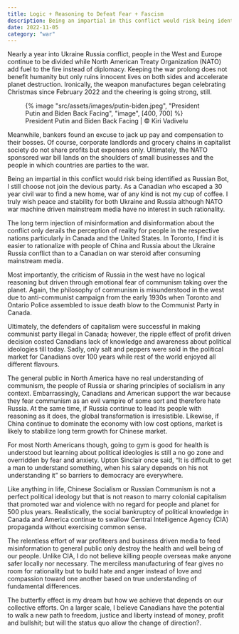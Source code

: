```yaml
---
title: Logic + Reasoning to Defeat Fear + Fascism
description: Being an impartial in this conflict would risk being identified as Russian Bot, I still choose not join the devious party
date: 2022-11-05
category: "war"
---
```


Nearly a year into Ukraine Russia conflict, people in the West and Europe continue to be divided while North American Treaty Organization (NATO) add fuel to the fire instead of diplomacy. Keeping the war prolong does not benefit humanity but only ruins innocent lives on both sides and accelerate planet destruction. Ironically, the weapon manufactures began celebrating Christmas since February 2022 and the cheering is going strong, still.

<!-- excerpt -->

<figure>
{% image "src/assets/images/putin-biden.jpeg", "President Putin and Biden Back Facing", "image", [400, 700] %}
<figcaption>President Putin and Biden Back Facing | © Kiri Vadivelu</figcaption>
</figure>

Meanwhile, bankers found an excuse to jack up pay and compensation to their bosses. Of course, corporate landlords and grocery chains in capitalist society do not share profits but expenses only. Ultimately, the NATO sponsored war bill lands on the shoulders of small businesses and the people in which countries are parties to the war.

Being an impartial in this conflict would risk being identified as Russian Bot, I still choose not join the devious party. As a Canadian who escaped a 30 year civil war to find a new home, war of any kind is not my cup of coffee. I truly wish peace and stability for both Ukraine and Russia although NATO war machine driven mainstream media have no interest in such rationality.

The long term injection of misinformation and disinformation about the conflict only derails the perception of reality for people in the respective nations particularly in Canada and the United States. In Toronto, I find it is easier to rationalize with people of China and Russia about the Ukraine Russia conflict than to a Canadian on war steroid after consuming mainstream media.

Most importantly, the criticism of Russia in the west have no logical reasoning but driven through emotional fear of communism taking over the planet. Again, the philosophy of communism is misunderstood in the west due to anti-communist campaign from the early 1930s when Toronto and Ontario Police assembled to issue death blow to the Communist Party in Canada.

Ultimately, the defenders of capitalism were successful in making communist party illegal in Canada; however, the ripple effect of profit driven decision costed Canadians lack of knowledge and awareness about political ideologies till today. Sadly, only salt and peppers were sold in the political market for Canadians over 100 years while rest of the world enjoyed all different flavours.

The general public in North America have no real understanding of communism, the people of Russia or sharing principles of socialism in any context. Embarrassingly, Canadians and American support the war because they fear communism as an evil vampire of some sort and therefore hate Russia. At the same time, if Russia continue to lead its people with reasoning as it does, the global transformation is irresistible. Likewise, if China continue to dominate the economy with low cost options, market is likely to stabilize long term growth for Chinese market.

For most North Americans though, going to gym is good for health is understood but learning about political ideologies is still a no go zone and overridden by fear and anxiety. Upton Sinclair once said, “It is difficult to get a man to understand something, when his salary depends on his not understanding it” so barriers to democracy are everywhere.

Like anything in life, Chinese Socialism or Russian Communism is not a perfect political ideology but that is not reason to marry colonial capitalism that promoted war and violence with no regard for people and planet for 500 plus years. Realistically, the social bankruptcy of political knowledge in Canada and America continue to swallow Central Intelligence Agency (CIA) propaganda without exercising common sense.

The relentless effort of war profiteers and business driven media to feed misinformation to general public only destroy the health and well being of our people. Unlike CIA, I do not believe killing people overseas make anyone safer locally nor necessary. The merciless manufacturing of fear gives no room for rationality but to build hate and anger instead of love and compassion toward one another based on true understanding of fundamental differences.

The butterfly effect is my dream but how we achieve that depends on our collective efforts. On a larger scale, I believe Canadians have the potential to walk a new path to freedom, justice and liberty instead of money, profit and bullshit; but will the status quo allow the change of direction?.
